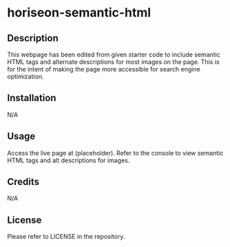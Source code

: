 # horiseon-semantic-html

## Description
This webpage has been edited from given starter code to include semantic HTML tags and alternate descriptions for most images on the page. This is for the intent of making the page more accessible for search engine optimization.

## Installation
N/A

## Usage
Access the live page at (placeholder). Refer to the console to view semantic HTML tags and alt descriptions for images.

## Credits
N/A

## License
Please refer to LICENSE in the repository.
